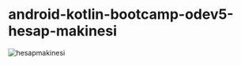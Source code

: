 # android-kotlin-bootcamp-odev5-hesap-makinesi
![hesapmakinesi](https://github.com/tolganacar/android-kotlin-bootcamp-odev5-calculator/assets/83028055/e3760b67-2ce8-410d-987e-94b33ee04041)
